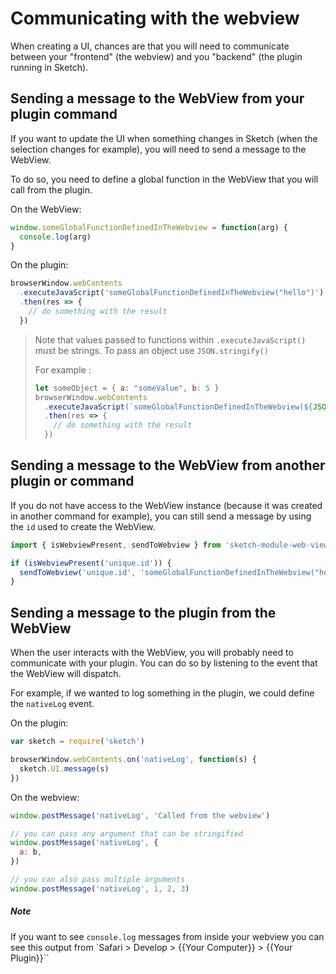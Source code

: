 # Communicating with the webview

When creating a UI, chances are that you will need to communicate between your "frontend" (the webview) and you "backend" (the plugin running in Sketch).

## Sending a message to the WebView from your plugin command

If you want to update the UI when something changes in Sketch (when the selection changes for example), you will need to send a message to the WebView.

To do so, you need to define a global function in the WebView that you will call from the plugin.

On the WebView:

```js
window.someGlobalFunctionDefinedInTheWebview = function(arg) {
  console.log(arg)
}
```

On the plugin:

```js
browserWindow.webContents
  .executeJavaScript('someGlobalFunctionDefinedInTheWebview("hello")')
  .then(res => {
    // do something with the result
  })
```

> Note that values passed to functions within `.executeJavaScript()` must be strings. To pass an object use `JSON.stringify()`
>
> For example :
>  ```js
>  let someObject = { a: "someValue", b: 5 }
>  browserWindow.webContents
>    .executeJavaScript(`someGlobalFunctionDefinedInTheWebview(${JSON.stringify(someObject)})`)
>    .then(res => {
>      // do something with the result
>    })
>  ```

## Sending a message to the WebView from another plugin or command

If you do not have access to the WebView instance (because it was created in another command for example), you can still send a message by using the `id` used to create the WebView.

```js
import { isWebviewPresent, sendToWebview } from 'sketch-module-web-view/remote'

if (isWebviewPresent('unique.id')) {
  sendToWebview('unique.id', 'someGlobalFunctionDefinedInTheWebview("hello")')
}
```

## Sending a message to the plugin from the WebView

When the user interacts with the WebView, you will probably need to communicate with your plugin. You can do so by listening to the event that the WebView will dispatch.

For example, if we wanted to log something in the plugin, we could define the `nativeLog` event.

On the plugin:

```js
var sketch = require('sketch')

browserWindow.webContents.on('nativeLog', function(s) {
  sketch.UI.message(s)
})
```

On the webview:

```js
window.postMessage('nativeLog', 'Called from the webview')

// you can pass any argument that can be stringified
window.postMessage('nativeLog', {
  a: b,
})

// you can also pass multiple arguments
window.postMessage('nativeLog', 1, 2, 3)
```

##### Note
If you want to see `console.log` messages from inside your webview you can see this output from `Safari > Develop > {{Your Computer}} > {{Your Plugin}}``
